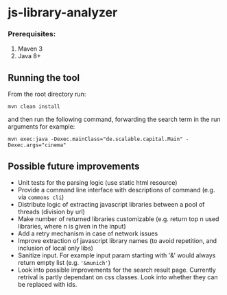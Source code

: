 # js-library-analyzer

### Prerequisites:
1. Maven 3
2. Java 8+

## Running the tool

From the root directory run:

`mvn clean install`

and then run the following command, forwarding the search term in the run arguments
for example:

`mvn exec:java -Dexec.mainClass="de.scalable.capital.Main" -Dexec.args="cinema"`


## Possible future improvements

* Unit tests for the parsing logic (use static html resource)
* Provide a command line interface with descriptions of command (e.g. via `commons cli`) 
* Distribute logic of extracting javascript libraries between a pool of threads (division by url)
* Make number of returned libraries customizable (e.g. return top n used libraries, where n is given in the input)
* Add a retry mechanism in case of network issues
* Improve extraction of javascript library names (to avoid repetition, and inclusion of local only libs)
* Sanitize input. For example input param starting with '&' would always return empty list (e.g. `'&munich'`)
* Look into possible improvements for the search result page. Currently retrival is partly
dependant on css classes. Look into whether they can be replaced with ids.